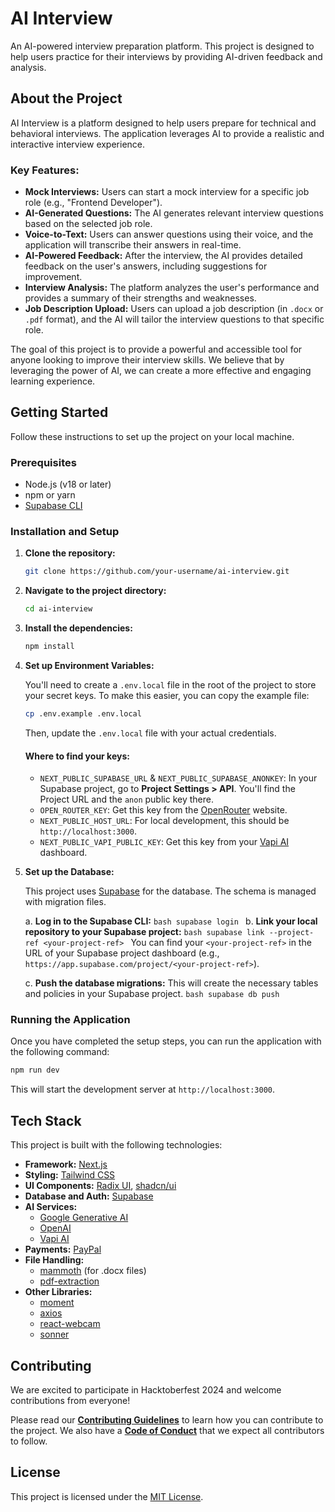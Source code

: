 # AI Interview

An AI-powered interview preparation platform. This project is designed to help users practice for their interviews by providing AI-driven feedback and analysis.

## About the Project

AI Interview is a platform designed to help users prepare for technical and behavioral interviews. The application leverages AI to provide a realistic and interactive interview experience.

### Key Features:

*   **Mock Interviews:** Users can start a mock interview for a specific job role (e.g., "Frontend Developer").
*   **AI-Generated Questions:** The AI generates relevant interview questions based on the selected job role.
*   **Voice-to-Text:** Users can answer questions using their voice, and the application will transcribe their answers in real-time.
*   **AI-Powered Feedback:** After the interview, the AI provides detailed feedback on the user's answers, including suggestions for improvement.
*   **Interview Analysis:** The platform analyzes the user's performance and provides a summary of their strengths and weaknesses.
*   **Job Description Upload:** Users can upload a job description (in `.docx` or `.pdf` format), and the AI will tailor the interview questions to that specific role.

The goal of this project is to provide a powerful and accessible tool for anyone looking to improve their interview skills. We believe that by leveraging the power of AI, we can create a more effective and engaging learning experience.

## Getting Started

Follow these instructions to set up the project on your local machine.

### Prerequisites

-   Node.js (v18 or later)
-   npm or yarn
-   [Supabase CLI](https://supabase.com/docs/guides/cli)

### Installation and Setup

1.  **Clone the repository:**
    ```bash
    git clone https://github.com/your-username/ai-interview.git
    ```
2.  **Navigate to the project directory:**
    ```bash
    cd ai-interview
    ```
3.  **Install the dependencies:**
    ```bash
    npm install
    ```
4.  **Set up Environment Variables:**

    You'll need to create a `.env.local` file in the root of the project to store your secret keys. To make this easier, you can copy the example file:

    ```bash
    cp .env.example .env.local
    ```

    Then, update the `.env.local` file with your actual credentials.

    #### Where to find your keys:

    *   `NEXT_PUBLIC_SUPABASE_URL` & `NEXT_PUBLIC_SUPABASE_ANONKEY`: In your Supabase project, go to **Project Settings > API**. You'll find the Project URL and the `anon` public key there.
    *   `OPEN_ROUTER_KEY`: Get this key from the [OpenRouter](https://openrouter.ai/keys) website.
    *   `NEXT_PUBLIC_HOST_URL`: For local development, this should be `http://localhost:3000`.
    *   `NEXT_PUBLIC_VAPI_PUBLIC_KEY`: Get this key from your [Vapi AI](https://vapi.ai/) dashboard.

5.  **Set up the Database:**

    This project uses [Supabase](https://supabase.io/) for the database. The schema is managed with migration files.

    a.  **Log in to the Supabase CLI:**
        ```bash
        supabase login
        ```
    b.  **Link your local repository to your Supabase project:**
        ```bash
        supabase link --project-ref <your-project-ref>
        ```
        You can find your `<your-project-ref>` in the URL of your Supabase project dashboard (e.g., `https://app.supabase.com/project/<your-project-ref>`).

    c.  **Push the database migrations:** This will create the necessary tables and policies in your Supabase project.
        ```bash
        supabase db push
        ```

### Running the Application

Once you have completed the setup steps, you can run the application with the following command:

```bash
npm run dev
```

This will start the development server at `http://localhost:3000`.

## Tech Stack

This project is built with the following technologies:

-   **Framework:** [Next.js](https://nextjs.org/)
-   **Styling:** [Tailwind CSS](https://tailwindcss.com/)
-   **UI Components:** [Radix UI](https://www.radix-ui.com/), [shadcn/ui](https://ui.shadcn.com/)
-   **Database and Auth:** [Supabase](https://supabase.io/)
-   **AI Services:**
    -   [Google Generative AI](https://ai.google.dev/)
    -   [OpenAI](https://openai.com/)
    -   [Vapi AI](https://vapi.ai/)
-   **Payments:** [PayPal](https://www.paypal.com/)
-   **File Handling:**
    -   [mammoth](https://github.com/mwilliamson/mammoth.js) (for .docx files)
    -   [pdf-extraction](https://www.npmjs.com/package/pdf-extraction)
-   **Other Libraries:**
    -   [moment](https://momentjs.com/)
    -   [axios](https://axios-http.com/)
    -   [react-webcam](https://www.npmjs.com/package/react-webcam)
    -   [sonner](https://sonner.emilkowal.ski/)

## Contributing

We are excited to participate in Hacktoberfest 2024 and welcome contributions from everyone!

Please read our [**Contributing Guidelines**](CONTRIBUTING.md) to learn how you can contribute to the project. We also have a [**Code of Conduct**](CODE_OF_CONDUCT.md) that we expect all contributors to follow.

## License

This project is licensed under the [MIT License](LICENSE).


